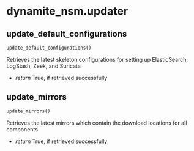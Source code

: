 # dynamite_nsm.updater

## update_default_configurations
```python
update_default_configurations()
```

Retrieves the latest skeleton configurations for setting up ElasticSearch, LogStash, Zeek, and Suricata

- *return* True, if retrieved successfully

## update_mirrors
```python
update_mirrors()
```

Retrieves the latest mirrors which contain the download locations for all components

- *return* True, if retrieved successfully

